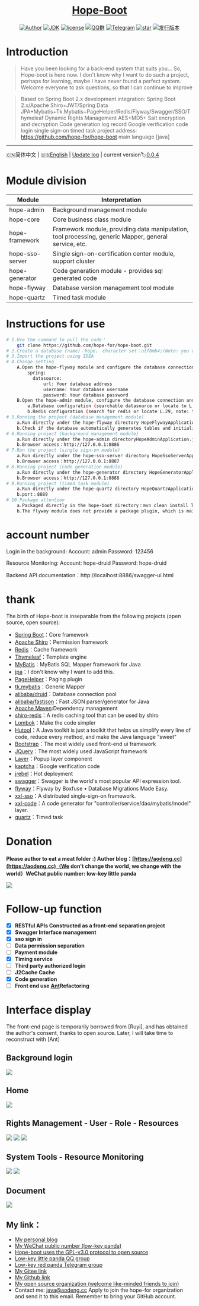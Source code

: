 <h1 align="center"><a href="https://github.com/hope-for" target="_blank">Hope-Boot</a></h1>

<p align="center">
<a href="https://aodeng.cc"><img alt="Author" src="https://img.shields.io/badge/author-%E4%BD%8E%E8%B0%83%E5%B0%8F%E7%86%8A%E7%8C%AB-blue.svg"/></a>
<a href="https://github.com/hope-for/hope-boot"><img alt="JDK" src="https://img.shields.io/badge/JDK-1.8-orange.svg"/></a>
<a href="https://github.com/hope-for/hope-boot/blob/master/LICENSE"><img alt="license" src="https://img.shields.io/github/license/java-aodeng/hope.svg?style=flat-square"/></a>
<a href="https://jq.qq.com/?_wv=1027&k=574chhz"><img alt="QQ群" src="https://img.shields.io/badge/chat-%E4%BD%8E%E8%B0%83%E5%B0%8F%E7%86%8A%E7%8C%ABQQ%E7%BE%A4-yellow.svg"/></a>
<a href="https://t.me/joinchat/LSsyBxVKLGEkF5MtIhg6TQ"><img alt="Telegram" src="https://img.shields.io/badge/telegram-%E4%BD%8E%E8%B0%83%E5%B0%8F%E7%86%8A%E7%8C%AB--%E5%AE%98%E6%96%B9%E9%83%A8%E8%90%BD-orange.svg"/></a>
<a href="https://github.com/hope-for/hope-boot"><img alt="star" src="https://img.shields.io/github/stars/hope-for/hope-boot.svg?label=Stars&style=social"/></a>
<a href="https://github.com/hope-for/hope-boot/releases"><img alt="发行版本" src="https://img.shields.io/badge/release-%E5%8F%91%E8%A1%8C%E7%89%88%E6%9C%AC-red.svg"/></a>
</p>

# Introduction

>Have you been looking for a back-end system that suits you... So, Hope-boot is here now. I don't know why I want to do such a project, perhaps for learning, maybe I have never found a perfect system. Welcome everyone to ask questions, so that I can continue to improve

> Based on Spring Boot 2.x development integration: Spring Boot 2.x/Apache Shiro+JWT/Spring Data JPA+Mybatis+Tk.Mybatis+PageHelper/Redis/Flyway/Swagger/SSO/Thymeleaf Dynamic Rights Management AES+MD5+ Salt encryption and decryption Code generation log record Google verification code login single sign-on timed task project address: https://github.com/hope-for/hope-boot main language [java]

------------------------------

🇨🇳简体中文 | 🇺🇸[English](./README-EN.md) | [Update log](https://github.com/hope-for/hope-boot/commits/master) | current version:label:[0.0.4](https://github.com/hope-for/hope-boot)

# Module division

| Module         | Interpretation                      |    
| ---------- | ----------------------- |
| hope-admin  | Background management module |      
| hope-core  | Core business class module |    
| hope-framework | Framework module, providing data manipulation, tool processing, generic Mapper, general service, etc. |
| hope-sso-server | Single sign-on-certification center module, support cluster |
| hope-generator | Code generation module - provides sql generated code |
| hope-flyway | Database version management tool module |
| hope-quartz | Timed task module |

# Instructions for use

```bash
# 1.Use the command to pull the code：
    git clone https://github.com/hope-for/hope-boot.git 
# 2.Create a database (name)：hope， character set：utf8mb4;(Note: you only need to create the database, the character set is not utf8, but utf8mb4)
# 3.Import the project using IDEA
# 4.Change setting
    A.Open the hope-flyway module and configure the database connection:
        spring:
          datasource:
              url: Your database address
              username: Your database username
              password: Your database password
    B.Open the hope-admin module, configure the database connection and redis connection:
        a.Database configuration (searchable datasource or locate to L.17)
        b.Redis configuration (search for redis or locate L.29, note: the project must be installed with redis service to start)
# 5.Running the project (database management module)    
    a.Run directly under the hope-flyway directory HopeFlywayApplication.java
    b.Check if the database automatically generates tables and initialized data
# 6.Running project (background management module)
    a.Run directly under the hope-admin directoryHopeAdminApplication.java
    b.Browser access：http://127.0.0.1:8886
# 7.Run the project (single sign-on module)
    a.Run directly under the hope-sso-server directory HopeSsoServerApplication.java
    b.Browser access：http://127.0.0.1:8887
# 8.Running project (code generation module)
    a.Run directly under the hope-generator directory HopeGeneratorApplication.java
    b.Browser access：http://127.0.0.1:8888 
# 9.Running project (timed task module)
    a.Run directly under the hope-quartz directory HopeQuartzApplication.java
    b.port：8889
# 10.Package attention
    a.Packaged directly in the hope-boot directory：mvn clean install That is, the generated jar package is in the target directory under the respective module. run：java -jar Package names
    b.The flyway module does not provide a package plugin, which is mainly used by developers and does not require deployment.
```

# account number

Login in the background: Account: admin Password: 123456

Resource Monitoring: Account: hope-druid Password: hope-druid

Backend API documentation：http://localhost:8886/swagger-ui.html

# thank

The birth of Hope-boot is inseparable from the following projects (open source, open source):

- [Spring Boot](https://github.com/spring-projects/spring-boot)：Core framework
- [Apache Shiro](https://github.com/apache/shiro)：Permission framework
- [Redis](https://github.com/antirez/redis)：Cache framework
- [Thymeleaf](https://github.com/thymeleaf/thymeleaf)：Template engine
- [MyBatis](https://github.com/mybatis/mybatis-3)：MyBatis SQL Mapper framework for Java
- [jpa](https://github.com/spring-projects/spring-data-jpa)：I don't know why I want to add this.
- [PageHelper](https://github.com/pagehelper/Mybatis-PageHelper)：Paging plugin
- [tk.mybatis](https://github.com/abel533/Mapper)：Generic Mapper
- [alibaba/druid](https://github.com/alibaba/druid)：Database connection pool
- [alibaba/fastjson](https://github.com/alibaba/fastjson)：Fast JSON parser/generator for Java
- [Apache Maven](https://maven.apache.org/):Dependency management
- [shiro-redis](https://github.com/alexxiyang/shiro-redis)：A redis caching tool that can be used by shiro
- [Lombok](https://www.projectlombok.org/)：Make the code simpler
- [Hutool](https://github.com/looly/hutool)：A Java toolkit is just a toolkit that helps us simplify every line of code, reduce every method, and make the Java language "sweet"
- [Bootstrap](https://github.com/twbs/bootstrap.git)：The most widely used front-end ui framework
- [JQuery](https://github.com/jquery/jquery.git)：The most widely used JavaScript framework
- [Layer](https://github.com/sentsin/layer.git)：Popup layer component
- [kaptcha](https://github.com/penggle/kaptcha)：Google verification code
- [jrebel](https://zeroturnaround.com/software/jrebel/)：Hot deployment
- [swagger](https://github.com/swagger-api/swagger-ui)：Swagger is the world's most popular API expression tool.
- [flyway](https://github.com/flyway/flyway)：Flyway by Boxfuse • Database Migrations Made Easy.
- [xxl-sso](https://github.com/xuxueli/xxl-sso/)：A distributed single-sign-on framework.
- [xxl-code](https://github.com/xuxueli/xxl-code-generator/)：A code generator for "controller/service/dao/mybatis/model" layer.
- [quartz](http://www.quartz-scheduler.org/)：Timed task

# Donation

**Please author to eat a meat folder :) Author blog：[https://aodeng.cc](https://aodeng.cc)（We don't change the world, we change with the world）WeChat public number: low-key little panda**

![](https://i.loli.net/2018/12/31/5c29d3b18826d.png)

# Follow-up function

- [x] **RESTful APIs Constructed as a front-end separation project**
- [x] **Swagger Interface management**
- [X] **sso sign in**
- [ ] **Data permission separation**
- [ ] **Payment module**
- [X] **Timing service**
- [ ] **Third party authorized login**
- [ ] **J2Cache Cache**
- [X] **Code generation**
- [ ] **Front end use [Ant](https://ant.design/)Refactoring**

# Interface display

The front-end page is temporarily borrowed from [Ruyi], and has obtained the author's consent, thanks to open source. Later, I will take time to reconstruct with [Ant]

## Background login

![](https://i.loli.net/2019/05/01/5cc930100d298.png)

## Home

![](https://i.loli.net/2019/05/01/5cc9300612ca5.png)

## Rights Management - User - Role - Resources

![](https://i.loli.net/2019/05/01/5cc9300d45a92.png)
![](https://i.loli.net/2019/05/01/5cc9300d62006.png)
![](https://i.loli.net/2019/05/01/5cc9300d8fb70.png)

## System Tools - Resource Monitoring

![](https://i.loli.net/2019/05/01/5cc9300bc316d.png)
![](https://i.loli.net/2019/05/01/5cc93003ef3d6.png)

## Document

![](https://i.loli.net/2019/05/01/5cc932128cc07.png)

## My link：

- [My personal blog](https://aodeng.cc)
- [My WeChat public number (low-key panda)](https://mp.weixin.qq.com/s/l5t8WSCG_-shiD4BPpLYiw) 
- [Hope-boot uses the GPL-v3.0 protocol to open source](https://github.com/hope-for/hope-boot/blob/master/LICENSE)
- [Low-key little panda QQ group](https://jq.qq.com/?_wv=1027&k=5y4H7Nz) 
- [Low-key red panda Telegram group](https://t.me/joinchat/LSsyBxVKLGEkF5MtIhg6TQ)
- [My Gitee link](https://gitee.com/java-aodeng)
- [My Github link](https://github.com/java-aodeng)
- [My open source organization (welcome like-minded friends to join)](https://github.com/hope-for)
- Contact me: java@aodeng.cc Apply to join the hope-for organization and send it to this email. Remember to bring your GitHub account.